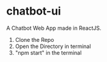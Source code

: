 # chatbot-ui
A Chatbot Web App made in ReactJS.

1. Clone the Repo
2. Open the Directory in terminal
3. "npm start" in the terminal



